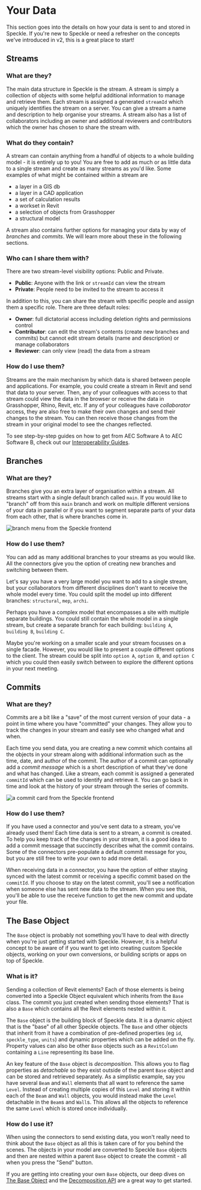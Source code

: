 # Your Data

This section goes into the details on how your data is sent to and stored in Speckle. If you're new to Speckle or need a refresher on the concepts we've introduced in v2, this is a great place to start!

## Streams

### What are they?

The main data structure in Speckle is the stream. A stream is simply a collection of objects with some helpful additional information to manage and retrieve them. Each stream is assigned a generated `streamId` which uniquely identifies the stream on a server. You can give a stream a name and description to help organise your streams. A stream also has a list of collaborators including an owner and additional reviewers and contributors which the owner has chosen to share the stream with.

### What do they contain?

A stream can contain anything from a handful of objects to a whole building model - it is entirely up to you! You are free to add as much or as little data to a single stream and create as many streams as you'd like. Some examples of what might be contained within a stream are 

- a layer in a GIS db
- a layer in a CAD application
- a set of calculation results
- a workset in Revit
- a selection of objects from Grasshopper
- a structural model

A stream also contains further options for managing your data by way of *branches* and *commits*. We will learn more about these in the following sections.

### Who can I share them with?

There are two stream-level visibility options: Public and Private.

- **Public**: Anyone with the link or `streamId` can view the stream
- **Private**: People need to be invited to the stream to access it

In addition to this, you can share the stream with specific people and assign them a specific role. There are three default roles:

- **Owner**: full dictatorial access including deletion rights and permissions control
- **Contributor**: can edit the stream's contents (create new branches and commits) but cannot edit stream details (name and description) or manage collaborators
- **Reviewer**: can only view (read) the data from a stream

### How do I use them?

Streams are the main mechanism by which data is shared between people and applications. For example, you could create a stream in Revit and send that data to your server. Then, any of your colleagues with access to that stream could view the data in the browser or receive the data in Grasshopper, Rhino, Revit, etc. If any of your colleagues have *collaborator* access, they are also free to make their own changes and send their changes to the stream. You can then receive those changes from the stream in your original model to see the changes reflected.

To see step-by-step guides on how to get from AEC Software A to AEC Software B, check out our [Interoperability Guides](/user/interoperability).

## Branches

### What are they?

Branches give you an extra layer of organisation within a stream. All streams start with a single default branch called `main`. If you would like to "branch" off from this `main` branch and work on multiple different versions of your data in parallel or if you want to segment separate parts of your data from each other, that is where branches come in. 

![branch menu from the Speckle frontend](https://user-images.githubusercontent.com/7717434/107365334-8dd3a180-6ad4-11eb-8d6f-47bc42b80da4.png)

### How do I use them?

You can add as many additional branches to your streams as you would like. All the connectors give you the option of creating new branches and switching between them. 

Let's say you have a very large model you want to add to a single stream, but your collaborators from different disciplines don't want to receive the whole model every time. You could split the model up into different branches: `structural`, `mep`, `archi`. 

Perhaps you have a complex model that encompasses a site with multiple separate buildings. You could still contain the whole model in a single stream, but create a separate branch for each building: `building A`, `building B`, `building C`. 

Maybe you're working on a smaller scale and your stream focusses on a single facade. However, you would like to present a couple different options to the client. The stream could be split into `option A`, `option B`, and `option C` which you could then easily switch between to explore the different options in your next meeting.

## Commits

### What are they?

Commits are a bit like a "save" of the most current version of your data - a point in time where you have "committed" your changes. They allow you to track the changes in your stream and easily see who changed what and when.

Each time you send data, you are creating a new commit which contains all the objects in your stream along with additional information such as the time, date, and author of the commit. The author of a commit can optionally add a *commit message* which is a short description of what they've done and what has changed. Like a stream, each commit is assigned a generated `commitId` which can be used to identify and retrieve it. You can go back in time and look at the history of your stream through the series of commits.

![a commit card from the Speckle frontend](https://user-images.githubusercontent.com/7717434/107365302-814f4900-6ad4-11eb-894f-3094863ad7c6.png)


### How do I use them?

If you have used a connector and you've sent data to a stream, you've already used them! Each time data is sent to a stream, a commit is created. To help you keep track of the changes in your stream, it is a good idea to add a commit message that succinctly describes what the commit contains. Some of the connectors pre-populate a default commit message for you, but you are still free to write your own to add more detail.

When receiving data in a connector, you have the option of either staying synced with the latest commit or receiving a specific commit based on the `commitId`. If you choose to stay on the latest commit, you'll see a notification when someone else has sent new data to the stream. When you see this, you'll be able to use the receive function to get the new commit and update your file.

## The Base Object

The `Base` object is probably not something you'll have to deal with directly when you're just getting started with Speckle. However, it is a helpful concept to be aware of if you want to get into creating custom Speckle objects, working on your own conversions, or building scripts or apps on top of Speckle.

### What is it?

Sending a collection of Revit elements? Each of those elements is being converted into a Speckle Object equivalent which inherits from the `Base` class. The commit you just created when sending those elements? That is also a `Base` which contains all the Revit elements nested within it.

The `Base` object is the building block of Speckle data. It is a dynamic object that is the "base" of all other Speckle objects. The `Base` and other objects that inherit from it have a combination of pre-defined properties (eg `id`, `speckle_type`, `units`) and dynamic properties which can be added on the fly. Property values can also be other `Base` objects such as a `RevitColumn` containing a `Line` representing its base line.

An key feature of the `Base` object is *decomposition*. This allows you to flag properties as *detachable* so they exist outside of the parent `Base` object and can be stored and retrieved separately. As a simplistic example, say you have several `Beam` and `Wall` elements that all want to reference the same `Level`. Instead of creating multiple copies of this `Level` and storing it within each of the `Beam` and `Wall` objects, you would instead make the `Level` detachable in the `Beam`s and `Wall`s. This allows all the objects to reference the same `Level` which is stored once individually.

### How do I use it?

When using the connectors to send existing data, you won't really need to think about the `Base` object as all this is taken care of for you behind the scenes. The objects in your model are converted to Speckle `Base` objects and then are nested within a parent `Base` object to create the commit - all when you press the "Send" button.

If you are getting into creating your own `Base` objects, our deep dives on [The Base Object](/deep-dives/base) and the [Decomposition API](/deep-dives/decomposition) are a great way to get started.